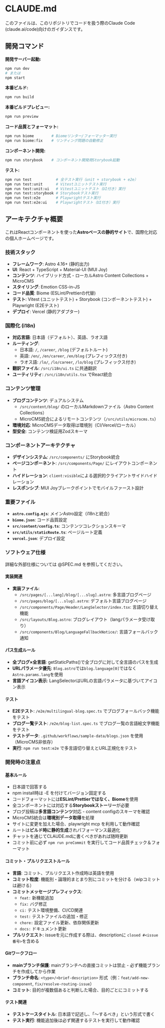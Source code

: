 # CLAUDE.md

このファイルは、このリポジトリでコードを扱う際のClaude Code (claude.ai/code)向けのガイダンスです。

## 開発コマンド

**開発サーバー起動:**
```bash
npm run dev
# または
npm start
```

**本番ビルド:**
```bash
npm run build
```

**本番ビルドプレビュー:**
```bash
npm run preview
```

**コード品質とフォーマット:**
```bash
npm run biome        # Biomeリンター/フォーマッター実行
npm run biome:fix    # リンティング問題の自動修正
```

**コンポーネント開発:**
```bash
npm run storybook    # コンポーネント開発用Storybook起動
```

**テスト:**
```bash
npm run test           # 全テスト実行（unit + storybook + e2e）
npm run test:unit      # Vitestユニットテスト実行
npm run test:unit:ui   # Vitestユニットテスト（UI付き）実行
npm run test:storybook # Storybookテスト実行
npm run test:e2e       # Playwrightテスト実行
npm run test:e2e:ui    # Playwrightテスト（UI付き）実行
```

## アーキテクチャ概要

これはReactコンポーネントを使った**Astroベースの静的サイト**で、国際化対応の個人ホームページです。

### 技術スタック
- **フレームワーク**: Astro 4.16+ (静的出力)
- **UI**: React + TypeScript + Material-UI (MUI Joy)
- **コンテンツ**: ハイブリッド方式 - ローカルAstro Content Collections + MicroCMS
- **スタイリング**: Emotion CSS-in-JS
- **コード品質**: Biome (ESLint/Prettierの代替)
- **テスト**: Vitest (ユニットテスト) + Storybook (コンポーネントテスト) + Playwright (E2Eテスト)
- **デプロイ**: Vercel (静的アダプター)

### 国際化 (i18n)
- **対応言語**: 日本語（デフォルト）、英語、ラオス語
- **ルーティング**: 
  - 日本語: `/`, `/career`, `/blog` (デフォルトルート)
  - 英語: `/en/`, `/en/career`, `/en/blog` (プレフィックス付き)
  - ラオス語: `/lo/`, `/lo/career`, `/lo/blog` (プレフィックス付き)
- **翻訳ファイル**: `/src/i18n/ui.ts` に共通翻訳
- **ユーティリティ**: `/src/i18n/utils.tsx` でReact統合

### コンテンツ管理
- **ブログコンテンツ**: デュアルシステム
  - `/src/content/blog/` のローカルMarkdownファイル（Astro Content Collections）
  - MicroCMS統合によるリモートコンテンツ（`/src/utils/microcms.ts`）
- **環境対応**: MicroCMSデータ取得は環境別（CI/Vercel/ローカル）
- **型安全**: コンテンツ検証用Zodスキーマ

### コンポーネントアーキテクチャ
- **デザインシステム**: `/src/components/` にStorybook統合
- **ページコンポーネント**: `/src/components/Page/` にレイアウトコンポーネント
- **ハイドレーション**: `client:visible`による選択的クライアントサイドハイドレーション
- **レスポンシブ**: MUI Joyブレークポイントでモバイルファースト設計

### 重要ファイル
- **`astro.config.mjs`**: メインAstro設定（i18nと統合）
- **`biome.json`**: コード品質設定
- **`src/content/config.ts`**: コンテンツコレクションスキーマ
- **`src/utils/staticRoute.ts`**: ページルート定義
- **`vercel.json`**: デプロイ設定

### ソフトウェア仕様

詳細な外部仕様については @SPEC.md を参照してください。

#### 実装関連
- **実装ファイル**: 
  - `/src/pages/[...lang]/blog/[...slug].astro`: 多言語ブログページ
  - `/src/pages/blog/[...slug].astro`: デフォルト言語ブログページ  
  - `/src/components/Page/Header/LangSelector/index.tsx`: 言語切り替え機能
  - `/src/layouts/Blog.astro`: ブログレイアウト（langパラメータ受け取り）
  - `/src/components/Blog/LanguageFallbackNotice/`: 言語フォールバック通知

#### パス生成ルール
- **全ブログ×全言語**: getStaticPaths()で全ブログに対して全言語のパスを生成
- **URLパラメータ優先**: `Blog.astro`では`blog.language[0]`ではなく`Astro.params.lang`を使用
- **言語アイコン表示**: LangSelectorはURLの言語パラメータに基づいてアイコン表示

#### テスト
- **E2Eテスト**: `/e2e/multilingual-blog.spec.ts` でブログフォールバック機能をテスト
- **ブログ一覧テスト**: `/e2e/blog-list.spec.ts` でブログ一覧の言語絵文字機能をテスト
- **テストデータ**: `.github/workflows/sample-data/blogs.json` を使用（MicroCMS非依存）
- **実行**: `npm run test:e2e` で多言語切り替えとURL正規化をテスト

### 開発時の注意点

#### 基本ルール
- 日本語で回答する
- npm install時は -E を付けてバージョン固定する
- コードフォーマットには**ESLint/Prettierではなく、Biome**を使用
- 全コンポーネントには対応する**Storybookストーリー**が必要
- ブログ投稿は**多言語コンテンツ**対応 - content configのスキーマを確認
- MicroCMS統合は**環境別データ取得**を処理
- サイトに変更を加えた場合、playwright mcp を利用して動作確認
- ルートは**ビルド時に静的生成**されパフォーマンス最適化
- チャットを通じてCLAUDE.mdに書くべきがあれば随時更新
- コミット前に必ず `npm run preCommit` を実行してコード品質チェック＆フォーマット

#### コミット・プルリクエストルール
- **言語**: コミット、プルリクエスト作成時は英語を使用
- **コミット粒度**: 機能別・論理的まとまり別にコミットを分ける（wipコミットは避ける）
- **コミットメッセージプレフィックス**:
  - `feat:` 新機能追加
  - `fix:` バグ修正
  - `ci:` テスト環境整備、CI/CD関連
  - `test:` テストファイルの追加・修正
  - `chore:` 設定ファイル更新、依存関係更新
  - `docs:` ドキュメント更新
- **プルリクエスト**: issueを元に作成する際は、descriptionに `closed #<issue番号>`を含める

#### Gitワークフロー
- **mainブランチ保護**: mainブランチへの直接コミットは禁止 - 必ず機能ブランチを作成してから作業
- **ブランチ命名**: `<type>/<brief-description>` 形式（例：`feat/add-new-component`, `fix/resolve-routing-issue`）
- **コミット**: 目的が複数個あると判断した場合、目的ごとにコミットする

#### テスト関連
- **テストケースタイトル**: 日本語で記述し、「〜するべき」という形式で書く
- **テスト実行**: 機能追加後は必ず関連するテストを実行して動作確認
